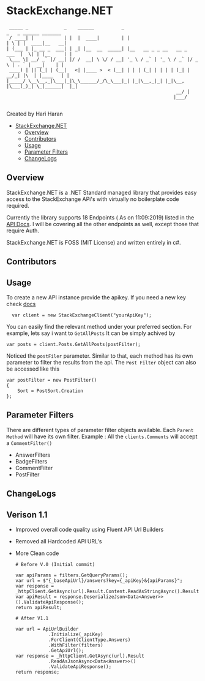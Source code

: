 # StackExchange.NET

```
 _____ _             _    ______          _                              _   _ ______ _______ 
 / ____| |           | |  |  ____|        | |                            | \ | |  ____|__   __|
| (___ | |_ __ _  ___| | _| |__  __  _____| |__   __ _ _ __   __ _  ___  |  \| | |__     | |   
 \___ \| __/ _` |/ __| |/ /  __| \ \/ / __| '_ \ / _` | '_ \ / _` |/ _ \ | . ` |  __|    | |   
 ____) | || (_| | (__|   <| |____ >  < (__| | | | (_| | | | | (_| |  __/_| |\  | |____   | |   
|_____/ \__\__,_|\___|_|\_\______/_/\_\___|_| |_|\__,_|_| |_|\__, |\___(_)_| \_|______|  |_|   
                                                              __/ |                            
                                                             |___/                             
 
```
Created by Hari Haran
- [StackExchange.NET](#stackexchangenet)
  - [Overview](#overview)
  - [Contributors](#contributors)
  - [Usage](#usage)
  - [Parameter Filters](#parameter-filters)
  - [ChangeLogs](#changelogs)

## Overview
StackExchange.NET is a .NET Standard managed library that provides easy access to the StackExchange APi's with virtually no boilerplate code required.

Currently the library supports 18 Endpoints ( As on 11:09:2019) listed in the [API Docs](https://api.stackexchange.com/docs). I will be covering all the other endpoints as well, except those that require Auth.

StackExchange.NET is FOSS (MIT License) and written entirely in c#.

## Contributors

## Usage

To create a new API instance provide the apikey. If you need a new key check [docs](https://stackapps.com/apps/oauth/register)

```
  var client = new StackExchangeClient("yourApiKey");
```

You can easily find the relevant method under your preferred section. For example, lets say i want to `GetAllPosts` It can be simply achived by

```
var posts = client.Posts.GetAllPosts(postFilter);
```

Noticed the `postFiler` parameter. Similar to that, each method has its own parameter to filter the results from the api. The `Post Filter` object can also be accessed like this 

```
var postFilter = new PostFilter()
{
    Sort = PostSort.Creation
};
```

## Parameter Filters

There are different types of parameter filter objects available. Each `Parent Method` will have its own filter. Example : All the `clients.Comments` will accept a `CommentFilter()`

- AnswerFilters
- BadgeFilters
- CommentFilter
- PostFilter

## ChangeLogs
  ## Verison 1.1
  - Improved overall code quality using Fluent API Url Builders
  - Removed all Hardcoded API URL's
  - More Clean code
   
        # Before V.0 (Initial commit)

        var apiParams = filters.GetQueryParams();
        var url = $"{_baseApiUrl}/answers?key={_apiKey}&{apiParams}";
        var response = _httpClient.GetAsync(url).Result.Content.ReadAsStringAsync().Result;
        var apiResult = response.DeserializeJson<Data<Answer>>().ValidateApiResponse();
        return apiResult;

        # After V1.1

        var url = ApiUrlBuilder
                    .Initialize(_apiKey)
                    .ForClient(ClientType.Answers)
                    .WithFilter(filters)
                    .GetApiUrl();
        var response = _httpClient.GetAsync(url).Result
                    .ReadAsJsonAsync<Data<Answer>>()
                    .ValidateApiResponse();
        return response;

